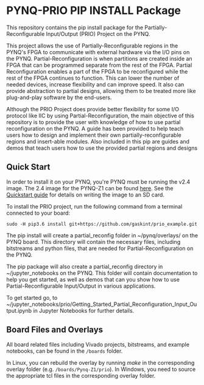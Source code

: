 # PYNQ-PRIO PIP INSTALL Package

This repository contains the pip install package for the Partially-Reconfigurable Input/Output (PRIO) Project on the PYNQ.

This project allows the use of Partially-Reconfigurable regions in the PYNQ's FPGA to communicate with external hardware via the I/O pins on the PYNQ. Partial-Reconfiguration is when partitions are created inside an FPGA that can be programmed separate from the rest of the FPGA. Partial Reconfiguration enables a part of the FPGA to be reconfigured while the rest of the FPGA continues to function. This can lower the number of needed devices, increase flexibility and can improve speed. It also can provide abstraction to partial designs, allowing them to be treated more like plug-and-play software by the end-users.

Although the PRIO Project does provide better flexibility for some I/O protocol like IIC by using Partial-Reconfiguration, the main objective of this repository is to provide the user with knowledge of how to use partial reconfiguration on the PYNQ. A guide has been provided to help teach users how to design and implement their own partially-reconfigurable regions and insert-able modules. Also included in this pip are guides and demos that teach users how to use the provided partial regions and designs

## Quick Start

In order to install it on your PYNQ, you're PYNQ must be running the v2.4 image. The 2.4 image for the PYNQ-Z1 can be found <a href="http://pynq.io" target="_blank">here</a>. See the <a href="http://pynq.readthedocs.io/en/latest/getting_started.html" target="_blank">Quickstart guide</a> for details on writing the image to an SD card.

To install the PRIO project, run the following command from a terminal connected to your board:

```console
sudo -H pip3.6 install git+https://github.com/gaskint/prio_example.git
```
The pip install will create a partial_reconfig folder in  ~/pynq/overlays/ on the PYNQ board. This directory will contain the necessary files, including bitstreams and python files, that are needed for Partial-Reconfiguration on the PYNQ.

The pip package will also create a partial_reconfig directory in ~/jupyter_notebooks on the PYNQ. This folder will contain documentation to help you get started, as well as demos that can you show how to use Partial-Reconfigurable Input/Output in various applications.

To get started go, to ~/jupyter_notebooks/prio/Getting_Started_Partial_Reconfiguration_Input_Output.ipynb in Jupyter Notebooks for further details.

## Board Files and Overlays

All board related files including Vivado projects, bitstreams, and example notebooks, can be found in the `/boards` folder.

In Linux, you can rebuild the overlay by running *make* in the corresponding overlay folder (e.g. `/boards/Pynq-Z1/prio`). In Windows, you need to source the appropriate tcl files in the corresponding overlay folder.
